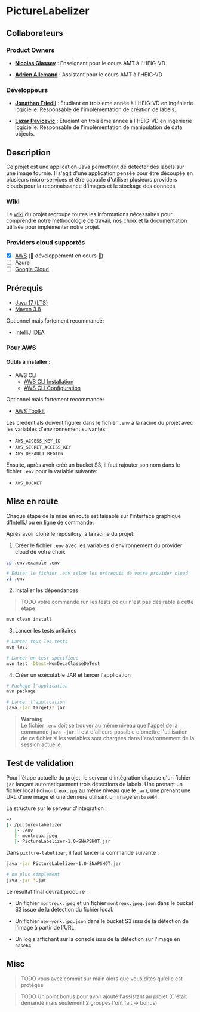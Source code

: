 # PictureLabelizer

## Collaborateurs

### Product Owners

* **[Nicolas Glassey](https://github.com/NicolasGlassey)** : Enseignant pour le cours AMT à l'HEIG-VD


* **[Adrien Allemand](https://github.com/AdrienAllemand)** : Assistant pour le cours AMT à l'HEIG-VD

### Développeurs

* **[Jonathan Friedli](https://github.com/Marinlestylo)** : Etudiant en troisième année à l'HEIG-VD en ingénierie
  logicielle. Responsable de
  l'implémentation
  de création de labels.


* **[Lazar Pavicevic](https://github.com/Lazzzer)** : Etudiant en troisième année à l'HEIG-VD en ingénierie logicielle.
  Responsable de
  l'implémentation
  de manipulation de data objects.

## Description

Ce projet est une application Java permettant de détecter des labels sur une image fournie. Il s'agit d'une application
pensée pour être découpée en plusieurs
micro-services et être capable d'utiliser plusieurs providers clouds pour la reconnaissance d'images et le stockage des
données.

### Wiki

Le [wiki](https://github.com/AMT-TEAM07/PictureLabelizer/wiki) du projet regroupe toutes les informations nécessaires
pour comprendre notre méthodologie de travail, nos choix
et la documentation utilisée pour implémenter notre projet.

### Providers cloud supportés

- [x] [AWS](https://aws.amazon.com/fr/) (🚧 développement en cours 🚧)
- [ ] [Azure](https://azure.microsoft.com/fr-fr/)
- [ ] [Google Cloud](https://cloud.google.com/?hl=fr)

## Prérequis

- [Java 17 (LTS)](https://adoptium.net/temurin/releases)
- [Maven 3.8](https://maven.apache.org/download.cgi)

Optionnel mais fortement recommandé:

- [IntelliJ IDEA](https://www.jetbrains.com/fr-fr/idea/download/#section=windows)

### Pour AWS

#### Outils à installer :

- AWS CLI
    - [AWS CLI Installation](https://docs.aws.amazon.com/cli/latest/userguide/getting-started-install.html)
    - [AWS CLI Configuration](https://docs.aws.amazon.com/cli/latest/userguide/getting-started-quickstart.html)

Optionnel mais fortement recommandé:

- [AWS Toolkit](https://docs.aws.amazon.com/toolkit-for-jetbrains/latest/userguide/welcome.html)

Les credentials doivent figurer dans le fichier `.env` à la racine du projet avec les variables d'environnement
suivantes:

- `AWS_ACCESS_KEY_ID`
- `AWS_SECRET_ACCESS_KEY`
- `AWS_DEFAULT_REGION`

Ensuite, après avoir créé un bucket S3, il faut rajouter son nom dans le fichier `.env` pour la variable suivante:

- `AWS_BUCKET`

## Mise en route

Chaque étape de la mise en route est faisable sur l'interface graphique d'IntelliJ ou en ligne de commande.

Après avoir cloné le repository, à la racine du projet:

1. Créer le fichier `.env` avec les variables d'environnement du provider cloud de votre choix

```bash
cp .env.example .env

# Editer le fichier .env selon les prérequis de votre provider cloud
vi .env
```

2. Installer les dépendances

> TODO votre commande run les tests ce qui n'est pas désirable à cette étape

```bash
mvn clean install
```

3. Lancer les tests unitaires

```bash
# Lancer tous les tests
mvn test

# Lancer un test spécifique
mvn test -Dtest=NomDeLaClasseDeTest
```

4. Créer un exécutable JAR et lancer l'application

```bash
# Package l'application
mvn package

# Lancer l'application
java -jar target/*.jar
```

> **Warning**  
> Le fichier ``.env`` doit se trouver au même niveau que l'appel de la commande ``java -jar``.
> Il est d'ailleurs possible d'omettre l'utilisation de ce fichier si les variables sont chargées dans l'environnement
> de la session actuelle.

## Test de validation

Pour l'étape actuelle du projet, le serveur d'intégration dispose d'un fichier `jar` lançant automatiquement
trois détections de labels. Une prenant un fichier local (ici `montreux.jpg` au même niveau que le `jar`), une prenant
une URL d'une image et une dernière utilisant un image en `base64`.

La structure sur le serveur d'intégration :

```bash
~/
|- /picture-labelizer
   |- .env
   |- montreux.jpeg
   |- PictureLabelizer-1.0-SNAPSHOT.jar
```

Dans `picture-labelizer`, il faut lancer la commande suivante :

```bash
java -jar PictureLabelizer-1.0-SNAPSHOT.jar

# ou plus simplement
java -jar *.jar
```

Le résultat final devrait produire :

* Un fichier `montreux.jpeg` et un fichier `montreux.jpeg.json` dans le bucket S3 issue de la détection du fichier local.

* Un fichier `new-york.jpg.json` dans le bucket S3 issu de la détection de l'image à partir de l'URL.

* Un log s'affichant sur la console issu de la détection sur l'image en `base64`.


## Misc

> TODO vous avez commit sur main alors que vous dites qu'elle est protégée

> TODO Un point bonus pour avoir ajouté l'assistant au projet (C'était demandé mais seulement 2 groupes l'ont fait -> bonus)